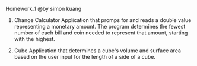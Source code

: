Homework_1
@by simon kuang

1. Change Calculator
Application that promps for and reads a double value representing a monetary amount. The program
determines the fewest number of each bill and coin needed to represent that amount, starting 
with the highest. 

2. Cube 
Application that determines a cube's volume and surface area based on the user input for the
length of a side of a cube. 